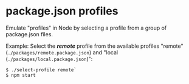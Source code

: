 # package.json profiles

Emulate "profiles" in Node by selecting a profile from a group of package.json files.

Example: Select the ___remote___ profile from the available profiles "remote" (`./packages/remote.package.json`) and "local (`./packages/local.package.json`)":

```
$ ./select-profile remote`
$ npm start 
```
